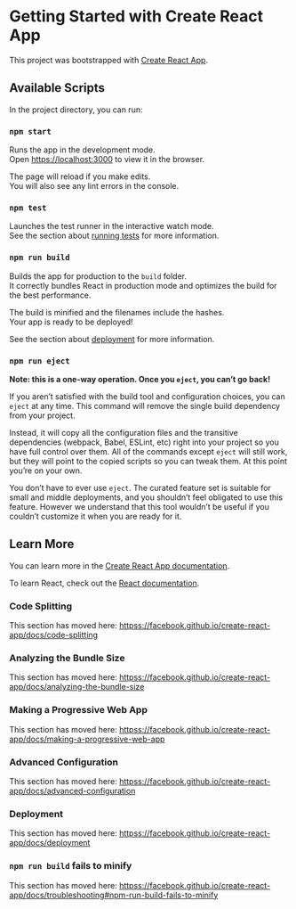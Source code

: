# Getting Started with Create React App

This project was bootstrapped with [Create React App](httpss://github.com/facebook/create-react-app).

## Available Scripts

In the project directory, you can run:

### `npm start`

Runs the app in the development mode.\
Open [https://localhost:3000](https://localhost:3000) to view it in the browser.

The page will reload if you make edits.\
You will also see any lint errors in the console.

### `npm test`

Launches the test runner in the interactive watch mode.\
See the section about [running tests](httpss://facebook.github.io/create-react-app/docs/running-tests) for more information.

### `npm run build`

Builds the app for production to the `build` folder.\
It correctly bundles React in production mode and optimizes the build for the best performance.

The build is minified and the filenames include the hashes.\
Your app is ready to be deployed!

See the section about [deployment](httpss://facebook.github.io/create-react-app/docs/deployment) for more information.

### `npm run eject`

**Note: this is a one-way operation. Once you `eject`, you can’t go back!**

If you aren’t satisfied with the build tool and configuration choices, you can `eject` at any time. This command will remove the single build dependency from your project.

Instead, it will copy all the configuration files and the transitive dependencies (webpack, Babel, ESLint, etc) right into your project so you have full control over them. All of the commands except `eject` will still work, but they will point to the copied scripts so you can tweak them. At this point you’re on your own.

You don’t have to ever use `eject`. The curated feature set is suitable for small and middle deployments, and you shouldn’t feel obligated to use this feature. However we understand that this tool wouldn’t be useful if you couldn’t customize it when you are ready for it.

## Learn More

You can learn more in the [Create React App documentation](httpss://facebook.github.io/create-react-app/docs/getting-started).

To learn React, check out the [React documentation](httpss://reactjs.org/).

### Code Splitting

This section has moved here: [httpss://facebook.github.io/create-react-app/docs/code-splitting](httpss://facebook.github.io/create-react-app/docs/code-splitting)

### Analyzing the Bundle Size

This section has moved here: [httpss://facebook.github.io/create-react-app/docs/analyzing-the-bundle-size](httpss://facebook.github.io/create-react-app/docs/analyzing-the-bundle-size)

### Making a Progressive Web App

This section has moved here: [httpss://facebook.github.io/create-react-app/docs/making-a-progressive-web-app](httpss://facebook.github.io/create-react-app/docs/making-a-progressive-web-app)

### Advanced Configuration

This section has moved here: [httpss://facebook.github.io/create-react-app/docs/advanced-configuration](httpss://facebook.github.io/create-react-app/docs/advanced-configuration)

### Deployment

This section has moved here: [httpss://facebook.github.io/create-react-app/docs/deployment](httpss://facebook.github.io/create-react-app/docs/deployment)

### `npm run build` fails to minify

This section has moved here: [httpss://facebook.github.io/create-react-app/docs/troubleshooting#npm-run-build-fails-to-minify](httpss://facebook.github.io/create-react-app/docs/troubleshooting#npm-run-build-fails-to-minify)
